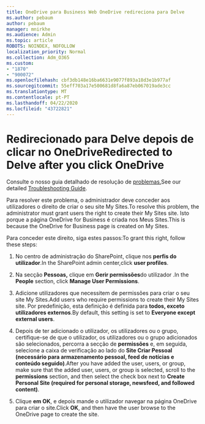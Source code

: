 ```yaml
---
title: OneDrive para Business Web OneDrive redireciona para Delve
ms.author: pebaum
author: pebaum
manager: mnirkhe
ms.audience: Admin
ms.topic: article
ROBOTS: NOINDEX, NOFOLLOW
localization_priority: Normal
ms.collection: Adm_O365
ms.custom:
- "1870"
- "900072"
ms.openlocfilehash: cbf3db148e16ba6631e9077f893a18d3e1b977af
ms.sourcegitcommit: 55eff703a17e500681d8fa6a87eb067019ade3cc
ms.translationtype: MT
ms.contentlocale: pt-PT
ms.lasthandoff: 04/22/2020
ms.locfileid: "43722821"
---
```

# <a name="redirected-to-delve-after-you-click-onedrive"></a><span data-ttu-id="8ed73-102">Redirecionado para Delve depois de clicar no OneDrive</span><span class="sxs-lookup"><span data-stu-id="8ed73-102">Redirected to Delve after you click OneDrive</span></span>

<span data-ttu-id="8ed73-103">Consulte o nosso guia detalhado de resolução de [problemas.](https://docs.microsoft.com/sharepoint/support/sites/troubleshooting-guide-for-sites-stopped-at-provisioning)</span><span class="sxs-lookup"><span data-stu-id="8ed73-103">See our detailed [Troubleshooting Guide](https://docs.microsoft.com/sharepoint/support/sites/troubleshooting-guide-for-sites-stopped-at-provisioning).</span></span>

<span data-ttu-id="8ed73-104">Para resolver este problema, o administrador deve conceder aos utilizadores o direito de criar o seu site My Sites.</span><span class="sxs-lookup"><span data-stu-id="8ed73-104">To resolve this problem, the administrator must grant users the right to create their My Sites site.</span></span> <span data-ttu-id="8ed73-105">Isto porque a página OneDrive for Business é criada nos Meus Sites.</span><span class="sxs-lookup"><span data-stu-id="8ed73-105">This is because the OneDrive for Business page is created on My Sites.</span></span>

<span data-ttu-id="8ed73-106">Para conceder este direito, siga estes passos:</span><span class="sxs-lookup"><span data-stu-id="8ed73-106">To grant this right, follow these steps:</span></span>

1. <span data-ttu-id="8ed73-107">No centro de administração do SharePoint, clique nos **perfis do utilizador**.</span><span class="sxs-lookup"><span data-stu-id="8ed73-107">In the SharePoint admin center,click **user profiles**.</span></span>

2. <span data-ttu-id="8ed73-108">Na secção **Pessoas,** clique em **Gerir permissões**do utilizador .</span><span class="sxs-lookup"><span data-stu-id="8ed73-108">In the **People** section, click **Manage User Permissions**.</span></span>

3. <span data-ttu-id="8ed73-109">Adicione utilizadores que necessitem de permissões para criar o seu site My Sites.</span><span class="sxs-lookup"><span data-stu-id="8ed73-109">Add users who require permissions to create their My Sites site.</span></span> <span data-ttu-id="8ed73-110">Por predefinição, esta definição é definida para **todos, exceto utilizadores externos**.</span><span class="sxs-lookup"><span data-stu-id="8ed73-110">By default, this setting is set to **Everyone except external users**.</span></span>

4. <span data-ttu-id="8ed73-111">Depois de ter adicionado o utilizador, os utilizadores ou o grupo, certifique-se de que o utilizador, os utilizadores ou o grupo adicionados são selecionados, percorra a secção de **permissões** e, em seguida, selecione a caixa de verificação ao lado do **Site Criar Pessoal (necessário para armazenamento pessoal, feed de notícias e conteúdo seguido)**.</span><span class="sxs-lookup"><span data-stu-id="8ed73-111">After you have added the user, users, or group, make sure that the added user, users, or group is selected, scroll to the **permissions** section, and then select the check box next to **Create Personal Site (required for personal storage, newsfeed, and followed content)**.</span></span>

5. <span data-ttu-id="8ed73-112">Clique **em OK**, e depois mande o utilizador navegar na página OneDrive para criar o site.</span><span class="sxs-lookup"><span data-stu-id="8ed73-112">Click **OK**, and then have the user browse to the OneDrive page to create the site.</span></span>
